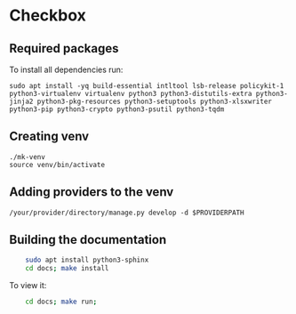 # Checkbox
## Required packages

To install all dependencies run:

    sudo apt install -yq build-essential intltool lsb-release policykit-1 python3-virtualenv virtualenv python3 python3-distutils-extra python3-jinja2 python3-pkg-resources python3-setuptools python3-xlsxwriter python3-pip python3-crypto python3-psutil python3-tqdm

## Creating venv

    ./mk-venv
    source venv/bin/activate

## Adding providers to the venv

    /your/provider/directory/manage.py develop -d $PROVIDERPATH

## Building the documentation

```bash
    sudo apt install python3-sphinx
    cd docs; make install
```

To view it:

```bash
    cd docs; make run;
```
